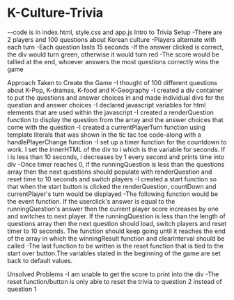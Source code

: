 # K-Culture-Trivia
--code is in index.html, style.css and app.js
Intro to Trivia Setup
-There are 2 players and 100 questions about Korean culture
-Players alternate with each turn
-Each question lasts 15 seconds
-If the answer clicked is correct, the div would turn green, otherwise it would turn red 
-The score would be tallied at the end, whoever answers the most questions correctly wins the game

Approach Taken to Create the Game
-I thought of 100 different questions about K-Pop, K-dramas, K-food and K-Geography
-I created a div container to put the questions and answer choices in and made individual divs for the question and answer choices
-I declared javascript variables for html elements that are used within the javascript
-I created a renderQuestion function to display the question from the array and the answer choices that come with the question
-I created a currentPlayerTurn function using template literals that was shown in the tic tac toe code-along with a handlePlayerChange function
-I set up a timer function for the countdown to work. I set the innerHTML of the div to i which is the variable for seconds. If i is less than 10 seconds, i decreases by 1 every second and prints time into div
-Once timer reaches 0, if the runningQuestion is less than the questions array then the next questions should populate with renderQuestion and reset time to 10 seconds and switch players
-I created a start function so that when the start button is clicked the renderQuestion, countDown and currentPlayer's turn would be displayed
-The following function would be the event function. If the userclick's answer is equal to the runningQuestion's answer then the current player score increases by one and switches to next player. If the runningQuestion is less than the length of questions array then the next question should load, switch players and reset timer to 10 seconds. The function should keep going until it reaches the end of the array in which the winningResult function and clearInterval should be called
-The last function to be written is the reset function that is tied to the start over button.The variables stated in the beginning of the game are set back to default values.


Unsolved Problems
-I am unable to get the score to print into the div
-The reset function/button is only able to reset the trivia to question 2 instead of question 1